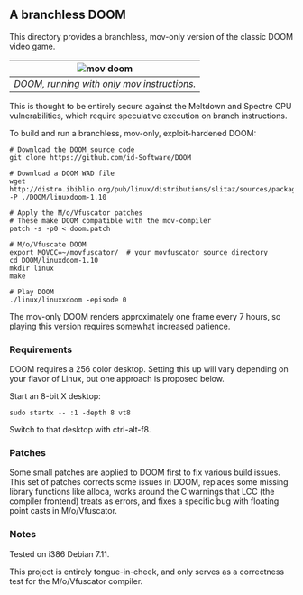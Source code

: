 ## A branchless DOOM

This directory provides a branchless, mov-only version of the classic DOOM video
game.

| ![mov doom](doom.png) | 
|:--:| 
| *DOOM, running with only mov instructions.* |

This is thought to be entirely secure against the Meltdown and Spectre CPU
vulnerabilities, which require speculative execution on branch instructions.

To build and run a branchless, mov-only, exploit-hardened DOOM:

```
# Download the DOOM source code
git clone https://github.com/id-Software/DOOM

# Download a DOOM WAD file
wget http://distro.ibiblio.org/pub/linux/distributions/slitaz/sources/packages/d/doom1.wad -P ./DOOM/linuxdoom-1.10

# Apply the M/o/Vfuscator patches
# These make DOOM compatible with the mov-compiler
patch -s -p0 < doom.patch

# M/o/Vfuscate DOOM
export MOVCC=~/movfuscator/  # your movfuscator source directory
cd DOOM/linuxdoom-1.10
mkdir linux
make

# Play DOOM
./linux/linuxxdoom -episode 0
```

The mov-only DOOM renders approximately one frame every 7 hours, so playing this
version requires somewhat increased patience.

### Requirements

DOOM requires a 256 color desktop.  Setting this up will vary depending on your
flavor of Linux, but one approach is proposed below.

Start an 8-bit X desktop:

```
sudo startx -- :1 -depth 8 vt8
```

Switch to that desktop with ctrl-alt-f8.

### Patches

Some small patches are applied to DOOM first to fix various build issues.  This
set of patches corrects some issues in DOOM, replaces some missing library
functions like alloca, works around the C warnings that LCC (the compiler
frontend) treats as errors, and fixes a specific bug with floating point casts
in M/o/Vfuscator.

### Notes

Tested on i386 Debian 7.11.

This project is entirely tongue-in-cheek, and only serves as a correctness test
for the M/o/Vfuscator compiler.
